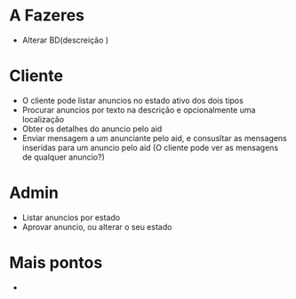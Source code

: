# A Fazeres  

- Alterar BD(descreição )


# Cliente  

- O cliente pode listar anuncios no estado ativo dos dois tipos
- Procurar anuncios por texto na descrição e opcionalmente uma localização
- Obter   os detalhes do anuncio pelo aid
- Enviar mensagem a um anunciante pelo aid, e consusltar as mensagens inseridas para um anuncio pelo aid (O cliente pode ver as mensagens de qualquer anuncio?)

# Admin

- Listar anuncios por estado
- Aprovar anuncio, ou alterar o seu estado

# Mais pontos

- 